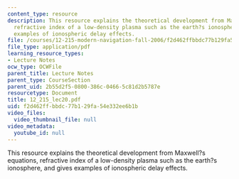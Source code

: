 ```yaml
---
content_type: resource
description: This resource explains the theoretical development from Maxwell?s equations,
  refractive index of a low-density plasma such as the earth?s ionosphere, and gives
  examples of ionospheric delay effects.
file: /courses/12-215-modern-navigation-fall-2006/f2d462ffbbdc77b129fa54e332ee6b1b_12_215_lec20.pdf
file_type: application/pdf
learning_resource_types:
- Lecture Notes
ocw_type: OCWFile
parent_title: Lecture Notes
parent_type: CourseSection
parent_uid: 2b55d2f5-0800-386c-0466-5c81d2b5787e
resourcetype: Document
title: 12_215_lec20.pdf
uid: f2d462ff-bbdc-77b1-29fa-54e332ee6b1b
video_files:
  video_thumbnail_file: null
video_metadata:
  youtube_id: null
---
```

This resource explains the theoretical development from Maxwell?s equations, refractive index of a low-density plasma such as the earth?s ionosphere, and gives examples of ionospheric delay effects.

